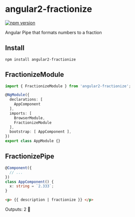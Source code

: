 # angular2-fractionize

[![npm version](https://badge.fury.io/js/angular2-fractionize.svg)](https://badge.fury.io/js/angular2-fractionize)

Angular Pipe that formats numbers to a fraction

## Install

```
npm install angular2-fractionize
```

## FractionizeModule

```ts
import { FractionizeModule } from 'angular2-fractionize';

@NgModule({
  declarations: [
    AppComponent
  ],
  imports: [
    BrowserModule,
    FractionizeModule
  ],
  bootstrap: [ AppComponent ],
})
export class AppModule {}
```

## FractionizePipe

```ts
@Component({
  // ...
})
class AppComponent() {
  x: string = `2.333`;
}
```

```html
<p> {{ description | fractionize }} </p>
```

Outputs: 2 &#2153;

